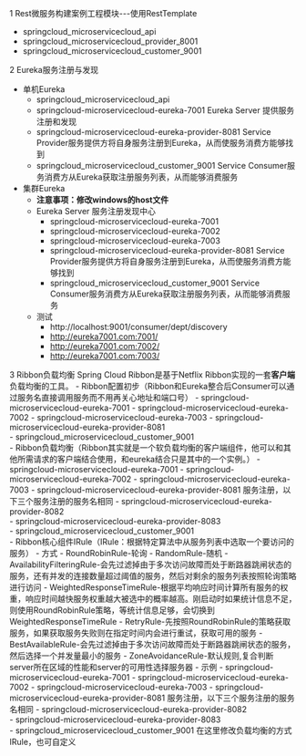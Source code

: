 1 Rest微服务构建案例工程模块---使用RestTemplate
- springcloud_microservicecloud_api
- springcloud_microservicecloud_provider_8001
- springcloud_microservicecloud_customer_9001

2 Eureka服务注册与发现
- 单机Eureka
    - springcloud_microservicecloud_api
    - springcloud-microservicecloud-eureka-7001  Eureka Server 提供服务注册和发现   
    - springcloud-microservicecloud-eureka-provider-8081  Service Provider服务提供方将自身服务注册到Eureka，从而使服务消费方能够找到  
    - springcloud_microservicecloud_customer_9001  Service Consumer服务消费方从Eureka获取注册服务列表，从而能够消费服务   
- 集群Eureka
    - **注意事项：修改windows的host文件**
    - Eureka Server 服务注册发现中心
        - springcloud-microservicecloud-eureka-7001
        - springcloud-microservicecloud-eureka-7002
        - springcloud-microservicecloud-eureka-7003
        - springcloud-microservicecloud-eureka-provider-8081  Service Provider服务提供方将自身服务注册到Eureka，从而使服务消费方能够找到  
        - springcloud_microservicecloud_customer_9001  Service Consumer服务消费方从Eureka获取注册服务列表，从而能够消费服务  
    - 测试
        - http://localhost:9001/consumer/dept/discovery
        - http://eureka7001.com:7001/
        - http://eureka7001.com:7002/
        - http://eureka7001.com:7003/
        
3 Ribbon负载均衡
    Spring Cloud Ribbon是基于Netflix Ribbon实现的一套**客户端**负载均衡的工具。
    - Ribbon配置初步（Ribbon和Eureka整合后Consumer可以通过服务名直接调用服务而不用再关心地址和端口号）
        - springcloud-microservicecloud-eureka-7001
        - springcloud-microservicecloud-eureka-7002
        - springcloud-microservicecloud-eureka-7003
        - springcloud-microservicecloud-eureka-provider-8081    
        - springcloud_microservicecloud_customer_9001    
    - Ribbon负载均衡（Ribbon其实就是一个软负载均衡的客户端组件，他可以和其他所需请求的客户端结合使用，和eureka结合只是其中的一个实例。）
        - springcloud-microservicecloud-eureka-7001
        - springcloud-microservicecloud-eureka-7002
        - springcloud-microservicecloud-eureka-7003
        - springcloud-microservicecloud-eureka-provider-8081    服务注册，以下三个服务注册的服务名相同
        - springcloud-microservicecloud-eureka-provider-8082    
        - springcloud-microservicecloud-eureka-provider-8083    
        - springcloud_microservicecloud_customer_9001  
    - Ribbon核心组件IRule（IRule：根据特定算法中从服务列表中选取一个要访问的服务）
        - 方式
            - RoundRobinRule-轮询
            - RandomRule-随机 
            - AvailabilityFilteringRule-会先过滤掉由于多次访问故障而处于断路器跳闸状态的服务，还有并发的连接数量超过阈值的服务，然后对剩余的服务列表按照轮询策略进行访问
            - WeightedResponseTimeRule-根据平均响应时间计算所有服务的权重，响应时间越快服务权重越大被选中的概率越高。刚启动时如果统计信息不足，则使用RoundRobinRule策略，等统计信息足够，会切换到WeightedResponseTimeRule
            - RetryRule-先按照RoundRobinRule的策略获取服务，如果获取服务失败则在指定时间内会进行重试，获取可用的服务
            - BestAvailableRule-会先过滤掉由于多次访问故障而处于断路器跳闸状态的服务，然后选择一个并发量最小的服务
            - ZoneAvoidanceRule-默认规则,复合判断server所在区域的性能和server的可用性选择服务器
        - 示例
            - springcloud-microservicecloud-eureka-7001
            - springcloud-microservicecloud-eureka-7002
            - springcloud-microservicecloud-eureka-7003
            - springcloud-microservicecloud-eureka-provider-8081    服务注册，以下三个服务注册的服务名相同
            - springcloud-microservicecloud-eureka-provider-8082    
            - springcloud-microservicecloud-eureka-provider-8083    
            - springcloud_microservicecloud_customer_9001          在这里修改负载均衡的方式IRule，也可自定义